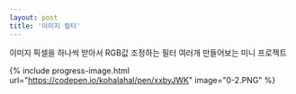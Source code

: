 ```yaml
---
layout: post
title: '이미지 필터'
---
```


이미지 픽셀을 하나씩 받아서 RGB값 조정하는 필터 여러개 만들어보는 미니 프로젝트

{% include progress-image.html url="https://codepen.io/kohalahal/pen/xxbyJWK" image="0-2.PNG" %}
